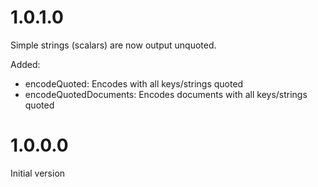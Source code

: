 # 1.0.1.0

Simple strings (scalars) are now output unquoted.

Added:
  - encodeQuoted: Encodes with all keys/strings quoted
  - encodeQuotedDocuments: Encodes documents with all keys/strings quoted

# 1.0.0.0

Initial version
